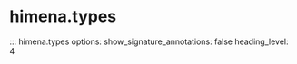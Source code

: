 # himena.types

::: himena.types
    options:
        show_signature_annotations: false
        heading_level: 4
